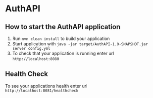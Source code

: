 # AuthAPI

How to start the AuthAPI application
---

1. Run `mvn clean install` to build your application
1. Start application with `java -jar target/AuthAPI-1.0-SNAPSHOT.jar server config.yml`
1. To check that your application is running enter url `http://localhost:8080`

Health Check
---

To see your applications health enter url `http://localhost:8081/healthcheck`
